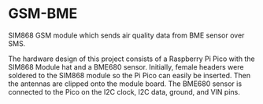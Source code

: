 # GSM-BME
SIM868 GSM module which sends air quality data from BME sensor over SMS.  

The hardware design of this project consists of a Raspberry Pi Pico with the SIM868 Module hat and a BME680 sensor. Initially, female headers were soldered to the SIM868 module so the Pi Pico can easily be inserted. Then the antennas are clipped onto the module board. The BME680 sensor is connected to the Pico on the I2C clock, I2C data, ground, and VIN pins.
